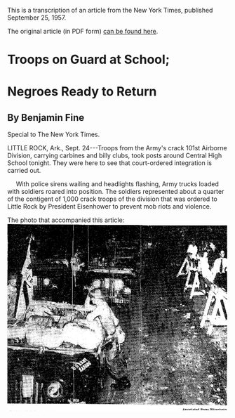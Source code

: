 This is a transcription of an article from the New York Times, published September 25, 1957.  

The original article (in PDF form) [can be found here](/files/times_litte_rock_92557.pdf).




Troops on Guard at School; 
==========================
Negroes Ready to Return
=======================

By Benjamin Fine
----------------

Special to The New York Times.

LITTLE ROCK, Ark., Sept. 24---Troops from the Army's crack 101st Airborne Division, carrying carbines and billy clubs, took posts around Central High School tonight. They were here to see that court-ordered integration is carried out.

&nbsp;&nbsp;&nbsp;&nbsp; With police sirens wailing and headlights flashing, Army trucks loaded with soldiers roared into position. The soldiers represented about a quarter of the contigent of 1,000 crack troops of the division that was ordered to Little Rock by President Eisenhower to prevent mob riots and violence.

The photo that accompanied this article:
![Soldiers in Little Rock](/images/little_rock_photo.jpg)
